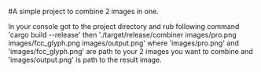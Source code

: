 #A simple project to combine 2 images in one.

In your console got to the project directory and rub following command 'cargo build --release' then './target/release/combiner images/pro.png images/fcc_glyph.png images/output.png' 
where 'images/pro.png' and 'images/fcc_glyph.png' are path to your 2 images you want to combine and 'images/output.png' is path to the result image.
